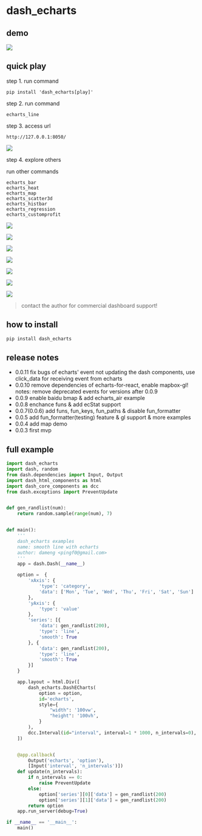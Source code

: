 # dash_echarts

## demo


![](dash_echarts_stocks.gif)

## quick play

step 1. run command

```
pip install 'dash_echarts[play]'
```

step 2. run command

```
echarts_line
```

step 3. access url

```
http://127.0.0.1:8050/
```

![](dash_echarts_line.gif)

step 4. explore others

run other commands

```
echarts_bar
echarts_heat
echarts_map
echarts_scatter3d
echarts_histbar
echarts_regression
echarts_customprofit

```

![](dash_echarts_bar.gif)

![](dash_echarts_map.gif)

![](dash_echarts_heat.gif)

![](dash_echarts_scatter3d.gif)

![](dash_echarts_histbar.gif)

![](dash_echarts_air.gif)

![](dash_echarts_mapbox_bar3d.gif)

> contact the author for commercial dashboard support!

## how to install

```bash
pip install dash_echarts
```

## release notes

- 0.0.11 fix bugs of echarts' event not updating the dash components, use click_data for receiving event from echarts 
- 0.0.10 remove dependencies of echarts-for-react, enable mapbox-gl!
  notes: remove deprecated events for versions after 0.0.9
- 0.0.9 enable baidu bmap & add echarts_air example
- 0.0.8 enchance funs & add ecStat support
- 0.0.7(0.0.6) add funs, fun_keys, fun_paths & disable fun_formatter
- 0.0.5 add fun_formatter(testing) feature & gl support & more examples
- 0.0.4 add map demo
- 0.0.3 first mvp

## full example

```python
import dash_echarts
import dash, random
from dash.dependencies import Input, Output
import dash_html_components as html
import dash_core_components as dcc
from dash.exceptions import PreventUpdate


def gen_randlist(num):
    return random.sample(range(num), 7)


def main():
    '''
    dash_echarts examples
    name: smooth line with echarts
    author: dameng <pingf0@gmail.com>
    '''
    app = dash.Dash(__name__)

    option =  {
        'xAxis': {
            'type': 'category',
            'data': ['Mon', 'Tue', 'Wed', 'Thu', 'Fri', 'Sat', 'Sun']
        },
        'yAxis': {
            'type': 'value'
        },
        'series': [{
            'data': gen_randlist(200),
            'type': 'line',
            'smooth': True
        }, {
            'data': gen_randlist(200),
            'type': 'line',
            'smooth': True
        }]
    } 

    app.layout = html.Div([
        dash_echarts.DashECharts(
            option = option,
            id='echarts',
            style={
                "width": '100vw',
                "height": '100vh',
            }
        ),
        dcc.Interval(id="interval", interval=1 * 1000, n_intervals=0),
    ])


    @app.callback(
        Output('echarts', 'option'),
        [Input('interval', 'n_intervals')])
    def update(n_intervals):
        if n_intervals == 0:
            raise PreventUpdate
        else:
            option['series'][0]['data'] = gen_randlist(200)
            option['series'][1]['data'] = gen_randlist(200)
        return option
    app.run_server(debug=True)

if __name__ == '__main__':
    main()
```
